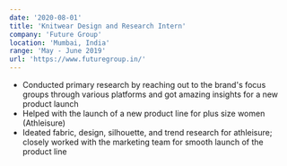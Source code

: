 ```yaml
---
date: '2020-08-01'
title: 'Knitwear Design and Research Intern'
company: 'Future Group'
location: 'Mumbai, India'
range: 'May - June 2019'
url: 'https://www.futuregroup.in/'
---
```


- Conducted primary research by reaching out to the brand's focus groups through various platforms and got amazing insights for a new product launch
- Helped with the launch of a new product line for plus size women (Athleisure)
- Ideated fabric, design, silhouette, and trend research for athleisure; closely worked with the marketing team for smooth launch of the product line
